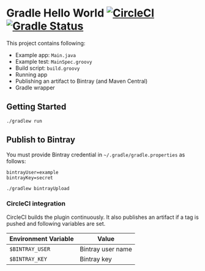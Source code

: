Gradle Hello World [![CircleCI](https://circleci.com/gh/int128/gradle-starter.svg?style=shield)](https://circleci.com/gh/int128/gradle-starter) [![Gradle Status](https://gradleupdate.appspot.com/int128/gradle-starter/status.svg?branch=master)](https://gradleupdate.appspot.com/int128/gradle-starter/status)
==================

This project contains following:

* Example app: `Main.java`
* Example test: `MainSpec.groovy`
* Build script: `build.groovy`
* Running app
* Publishing an artifact to Bintray (and Maven Central)
* Gradle wrapper


Getting Started
---------------

```
./gradlew run
```


Publish to Bintray
------------------

You must provide Bintray credential in `~/.gradle/gradle.properties` as follows:

```properties
bintrayUser=example
bintrayKey=secret
```

```
./gradlew bintrayUpload
```

### CircleCI integration

CircleCI builds the plugin continuously.
It also publishes an artifact if a tag is pushed and following variables are set.

Environment Variable        | Value
----------------------------|------
`$BINTRAY_USER`             | Bintray user name
`$BINTRAY_KEY`              | Bintray key

